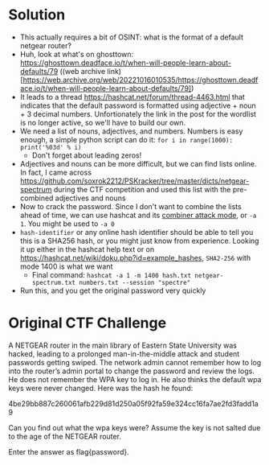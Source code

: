 # Solution
- This actually requires a bit of OSINT: what is the format of a default netgear router?
- Huh, look at what's on ghosttown: https://ghosttown.deadface.io/t/when-will-people-learn-about-defaults/79 ((web archive link)[https://web.archive.org/web/20221016010535/https://ghosttown.deadface.io/t/when-will-people-learn-about-defaults/79])
- It leads to a thread https://hashcat.net/forum/thread-4463.html that indicates that the default password is formatted using adjective + noun + 3 decimal numbers. Unfortionately the link in the post for the wordlist is no longer active, so we'll have to build our own.
- We need a list of nouns, adjectives, and numbers. Numbers is easy enough, a simple python script can do it: `for i in range(1000): print('%03d' % i)`
	- Don't forget about leading zeros!
- Adjectives and nouns can be more difficult, but we can find lists online. In fact, I came across https://github.com/soxrok2212/PSKracker/tree/master/dicts/netgear-spectrum during the CTF competition and used this list with the pre-combined adjectives and nouns
- Now to crack the password. Since I don't want to combine the lists ahead of time, we can use hashcat and its [combiner attack mode](https://hashcat.net/wiki/doku.php?id=combinator_attack), or `-a 1`. You might be used to `-a 0`
-  `hash-identifier` or any online hash identifier should be able to tell you this is a SHA256 hash, or you might just know from experience. Looking it up either in the hashcat help text or on https://hashcat.net/wiki/doku.php?id=example_hashes, `SHA2-256` with mode 1400 is what we want
	- Final command: `hashcat -a 1 -m 1400 hash.txt netgear-spectrum.txt numbers.txt --session "spectre"`
-  Run this, and you get the original password very quickly
# Original CTF Challenge
A NETGEAR router in the main library of Eastern State University was hacked, leading to a prolonged man-in-the-middle attack and student passwords getting swiped. The network admin cannot remember how to log into the router’s admin portal to change the password and review the logs. He does not remember the WPA key to log in. He also thinks the default wpa keys were never changed. Here was the hash he found:

4be29bb887c260061afb229d81d250a05f92fa59e324cc16fa7ae2fd3fadd1a9

Can you find out what the wpa keys were? Assume the key is not salted due to the age of the NETGEAR router.

Enter the answer as flag{password}.